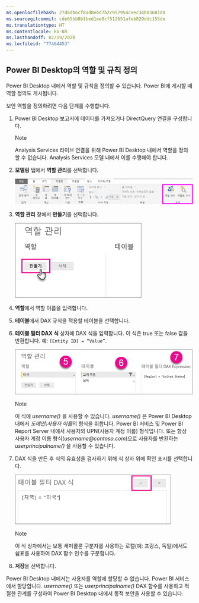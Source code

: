 ```yaml
---
ms.openlocfilehash: 27d6db6cf8ad8ebd7b2c957954ceec34b83681d0
ms.sourcegitcommit: cde65bb8b1bed1ee8cf512651afeb829ddc155de
ms.translationtype: HT
ms.contentlocale: ko-KR
ms.lasthandoff: 02/19/2020
ms.locfileid: "77464453"
---
```

## <a name="define-roles-and-rules-in-power-bi-desktop"></a>Power BI Desktop의 역할 및 규칙 정의
Power BI Desktop 내에서 역할 및 규칙을 정의할 수 있습니다. Power BI에 게시할 때 역할 정의도 게시됩니다.

보안 역할을 정의하려면 다음 단계를 수행합니다.

1. Power BI Desktop 보고서에 데이터를 가져오거나 DirectQuery 연결을 구성합니다.
   
   > [!NOTE]
   > Analysis Services 라이브 연결을 위해 Power BI Desktop 내에서 역할을 정의할 수 없습니다. Analysis Services 모델 내에서 이를 수행해야 합니다.
   > 
   > 
2. **모델링** 탭에서 **역할 관리**를 선택합니다.
   
   ![역할 관리 선택](./media/rls-desktop-define-roles/powerbi-desktop-security.png)
3. **역할 관리** 창에서 **만들기**를 선택합니다.
   
   ![만들기 선택](./media/rls-desktop-define-roles/powerbi-desktop-security-create-role.png)
4. **역할**에서 역할 이름을 입력합니다. 
5. **테이블**에서 DAX 규칙을 적용할 테이블을 선택합니다.
6. **테이블 필터 DAX 식** 상자에 DAX 식을 입력합니다. 이 식은 true 또는 false 값을 반환합니다. 예: ```[Entity ID] = “Value”```.
      
   ![역할 관리 창](./media/rls-desktop-define-roles/powerbi-desktop-security-create-rule.png)

   > [!NOTE]
   > 이 식에 *username()* 을 사용할 수 있습니다. *username()* 은 Power BI Desktop 내에서 *도메인\사용자 이름*의 형식을 취합니다. Power BI 서비스 및 Power BI Report Server 내에서 사용자의 UPN(사용자 계정 이름) 형식입니다. 또는 항상 사용자 계정 이름 형식(*username\@contoso.com*)으로 사용자를 반환하는 *userprincipalname()* 을 사용할 수 있습니다.
   > 
   > 

7. DAX 식을 만든 후 식의 유효성을 검사하기 위해 식 상자 위에 확인 표시를 선택합니다.
      
   ![DAX 식 유효성 검사](./media/rls-desktop-define-roles/powerbi-desktop-security-validate-dax.png)
   
   > [!NOTE]
   > 이 식 상자에서는 보통 세미콜론 구분자를 사용하는 로캘(예: 프랑스, 독일)에서도 쉼표를 사용하여 DAX 함수 인수를 구분합니다. 
   >
   >
   
8. **저장**을 선택합니다.

Power BI Desktop 내에서는 사용자를 역할에 할당할 수 없습니다. Power BI 서비스에서 할당합니다. *username()* 또는 *userprincipalname()* DAX 함수를 사용하고 적절한 관계를 구성하여 Power BI Desktop 내에서 동적 보안을 사용할 수 있습니다. 

